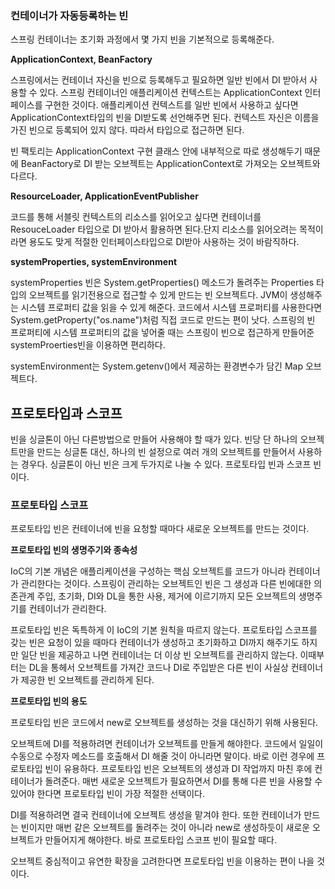 ### 컨테이너가 자동등록하는 빈

스프링 컨테이너는 초기화 과정에서 몇 가지 빈을 기본적으로 등록해준다.

**ApplicationContext, BeanFactory**

스프링에서는 컨테이너 자신을 빈으로 등록해두고 필요하면 일반 빈에서 DI 받아서 사용할 수 있다. 스프링 컨테이너인 애플리케이션 컨텍스트는 ApplicationContext 인터페이스를 구현한 것이다. 애플리케이션 컨텍스트를 일반 빈에서 사용하고 싶다면 ApplicationContext타입의 빈을 DI받도록 선언해주면 된다. 컨텍스트 자신은 이름을 가진 빈으로 등록되어 있지 않다. 따라서 타입으로 접근하면 된다.

빈 팩토리는 ApplicationContext 구현 클래스 안에 내부적으로 따로 생성해두기 때문에 BeanFactory로 DI 받는 오브젝트는 ApplicationContext로 가져오는 오브젝트와 다르다.

**ResourceLoader, ApplicationEventPublisher**

코드를 통해 서블릿 컨텍스트의 리소스를 읽어오고 싶다면 컨테이너를 ResouceLoader 타입으로 DI 받아서 활용하면 된다.단지 리소스를 읽어오려는 목적이라면 용도도 맞게 적절한 인터페이스타입으로 DI받아 사용하는 것이 바람직하다. 

**systemProperties, systemEnvironment**

systemProperties 빈은 System.getProperties() 메소드가 돌려주는 Properties 타입의 오브젝트를 읽기전용으로 접근할 수 있게 만드는 빈 오브젝트다. JVM이 생성해주는 시스템 프로퍼티 값을 읽을 수 있게 해준다. 코드에서 시스템 프로퍼티를 사용한다면 System.getProperty("os.name")처럼 직접 코드로 만드는 편이 낫다. 스프링의 빈 프로퍼티에 시스템 프로퍼티의 값을 넣어줄 때는 스프링이 빈으로 접근하게 만들어준 systemProerties빈을 이용하면 편리하다.

systemEnvironment는 System.getenv()에서 제공하는 환경변수가 담긴 Map 오브젝트다.

## 프로토타입과 스코프

빈을 싱글톤이 아닌 다른방법으로 만들어 사용해야 할 때가 있다. 빈당 단 하나의 오브젝트만을 만드는 싱글톤 대신, 하나의 빈 설정으로 여러 개의 오브젝트를 만들어서 사용하는 경우다. 싱글톤이 아닌 빈은 크게 두가지로 나눌 수 있다. 프로토타입 빈과 스코프 빈이다.

### 프로토타입 스코프

프로토타입 빈은 컨테이너에 빈을 요청할 때마다 새로운 오브젝트를 만드는 것이다.

**프로토타입 빈의 생명주기와 종속성**

IoC의 기본 개념은 애플리케이션을 구성하는 핵심 오브젝트를 코드가 아니라 컨테이너가 관리한다는 것이다. 스프링이 관리하는 오브젝트인 빈은 그 생성과 다른 빈에대한 의존관계 주입, 초기화, DI와 DL을 통한 사용, 제거에 이르기까지 모든 오브젝트의 생명주기를 컨테이너가 관리한다.

프로토타입 빈은 독특하게 이 IoC의 기본 원칙을 따르지 않는다. 프로토타입 스코프를 갖는 빈은 요청이 있을 때마다 컨테이너가 생성하고 초기화하고 DI까지 해주기도 하지만 일단 빈을 제공하고 나면 컨테이너는 더 이상 빈 오브젝트를 관리하지 않는다. 이때부터는 DL을 통헤서 오브젝트를 가져간 코드나 DI로 주입받은 다른 빈이 사실상 컨테이너가 제공한 빈 오브젝트를 관리하게 된다.

**프로토타입 빈의 용도**

프로토타입 빈은 코드에서 new로 오브젝트를 생성하는 것을 대신하기 위해 사용된다.

오브젝트에 DI를 적용하려면 컨테이너가 오브젝트를 만들게 해야한다. 코드에서 일일이 수동으로 수정자 메소드를 호출해서 DI 해줄 것이 아니라면 말이다. 바로 이런 경우에 프로토타입 빈이 유용하다. 프로토타입 빈은 오브젝트의 생성과 DI 작업까지 마친 후에 컨테이너가 돌려준다. 매번 새로운 오브젝트가 필요하면서 DI를 통해 다른 빈을 사용할 수 있어야 한다면 프로토타입 빈이 가장 적절한 선택이다.

DI를 적용하려면 결국 컨테이너에 오브젝트 생성을 맡겨야 한다. 또한 컨테이너가 만드는 빈이지만 매번 같은 오브젝트를 돌려주는 것이 아니라 new로 생성하듯이 새로운 오브젝트가 만들어지게 해야한다. 바로 프로토타입 스코프 빈이 필요할 때다.

오브젝트 중심적이고 유연한 확장을 고려한다면 프로토타입 빈을 이용하는 편이 나을 것이다.
